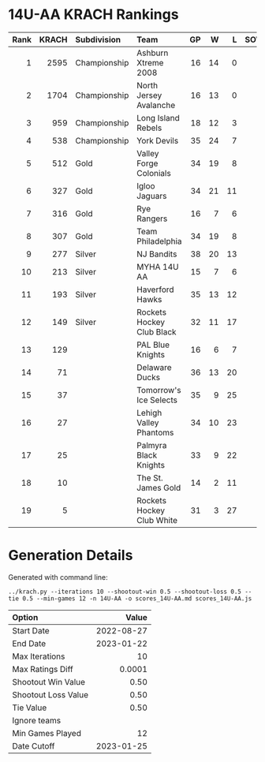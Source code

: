 # 14U-AA KRACH Rankings
Rank|KRACH|Subdivision|Team|GP|W|L|SOW|SOL|T|SoS
---:|---:|:---|:---|---:|---:|---:|---:|---:|---:|---:
1|2595|Championship|Ashburn Xtreme 2008|16|14|0|2|0|0|510
2|1704|Championship|North Jersey Avalanche|16|13|0|1|2|0|425
3|959|Championship|Long Island Rebels|18|12|3|0|3|0|506
4|538|Championship|York Devils|35|24|7|3|1|0|344
5|512|Gold|Valley Forge Colonials|34|19|8|4|3|0|539
6|327|Gold|Igloo Jaguars|34|21|11|2|0|0|319
7|316|Gold|Rye Rangers|16|7|6|2|1|0|573
8|307|Gold|Team Philadelphia|34|19|8|2|5|0|347
9|277|Silver|NJ Bandits|38|20|13|3|2|0|403
10|213|Silver|MYHA 14U AA|15|7|6|1|1|0|253
11|193|Silver|Haverford Hawks|35|13|12|5|5|0|377
12|149|Silver|Rockets Hockey Club Black|32|11|17|3|1|0|464
13|129||PAL Blue Knights|16|6|7|1|2|0|265
14|71||Delaware Ducks|36|13|20|1|2|0|265
15|37||Tomorrow's Ice Selects|35|9|25|0|1|0|364
16|27||Lehigh Valley Phantoms|34|10|23|1|0|0|184
17|25||Palmyra Black Knights|33|9|22|0|2|0|222
18|10||The St. James Gold|14|2|11|1|0|0|134
19|5||Rockets Hockey Club White|31|3|27|0|1|0|296
# Generation Details

Generated with command line:
```
../krach.py --iterations 10 --shootout-win 0.5 --shootout-loss 0.5 --tie 0.5 --min-games 12 -n 14U-AA -o scores_14U-AA.md scores_14U-AA.js
```

| Option | Value |
| :----- | ----: |
| Start Date | 2022-08-27 |
| End Date | 2023-01-22 |
| Max Iterations | 10 |
| Max Ratings Diff | 0.0001 |
| Shootout Win Value | 0.50 |
| Shootout Loss Value | 0.50 |
| Tie Value | 0.50 |
| Ignore teams |  |
| Min Games Played | 12 |
| Date Cutoff | 2023-01-25 |


